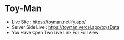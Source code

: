 # Toy-Man
- Live Site : https://toyman.netlify.app/
- Server Side Live : https://toyman.vercel.app/toysData
- You Have Open Two Live Link For Full View
